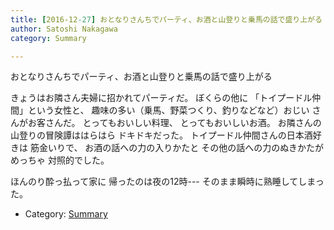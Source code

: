 ```yaml
---
title: [2016-12-27] おとなりさんちでパーティ、お酒と山登りと乗馬の話で盛り上がる
author: Satoshi Nakagawa
category: Summary

---
```


おとなりさんちでパーティ、お酒と山登りと乗馬の話で盛り上がる

 きょうはお隣さん夫婦に招かれてパーティだ。
ぼくらの他に
「トイプードル仲間」という女性と、
趣味の多い（乗馬、野菜つくり、釣りなどなど）おじい
さんがお客さんだ。
とってもおいしい料理、
とってもおいしいお酒。
お隣さんの山登りの冒険譚ははらはら
ドキドキだった。
トイプードル仲間さんの日本酒好きは
筋金いりで、
お酒の話への力の入りかたと
その他の話への力のぬきかたがめっちゃ
対照的でした。

 ほんのり酔っ払って家に
帰ったのは夜の12時---
そのまま瞬時に熟睡してしまった。

- Category: [Summary](https://merapano.github.io/categories.html#Summary)

